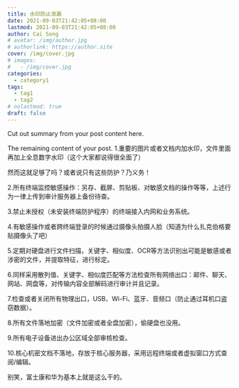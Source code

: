 ```yaml
---
title: 水印防止泄漏
date: 2021-09-03T21:42:05+08:00
lastmod: 2021-09-03T21:42:05+08:00
author: Cai Song
# avatar: /img/author.jpg
# authorlink: https://author.site
cover: /img/cover.jpg
# images:
#   - /img/cover.jpg
categories:
  - category1
tags:
  - tag1
  - tag2
# nolastmod: true
draft: false
---
```


Cut out summary from your post content here.

<!--more-->

The remaining content of your post.
1.重要的图片或者文档内加水印，文件里面再加上全息数字水印（这个大家都说得很全面了）

然而这就足够了吗？或者说只有这些防护？乃义务！

2.所有终端监控敏感操作：另存、截屏、剪贴板、对敏感文档的操作等等，上述行为一律上传到审计服务器上备份待查。

3.禁止未授权（未安装终端防护程序）的终端接入内网和业务系统。

4.有敏感操作或者跨终端登录的时候通过摄像头拍摄人脸（知道为什么扎克伯格要贴摄像头了吧）

5.定期对硬盘进行文件扫描，关键字、相似度、OCR等方法识别出可能是敏感或者涉密的文件，并提取特征，进行标定。

6.同样采用散列值、关键字、相似度匹配等方法检查所有网络出口：邮件、聊天、网站、网盘等，对传输内容全部解码进行审计并且记录。

7.检查或者关闭所有物理出口，USB、Wi-Fi、蓝牙、音频口（防止通过耳机口盗窃数据）。

8.所有文件落地加密（文件加密或者全盘加密），偷硬盘也没用。

9.所有电子设备进出办公区域全部审核检查。

10.核心机密文档不落地，存放于核心服务器，采用远程终端或者虚拟窗口方式查阅/编辑。

别笑，富士康和华为基本上就是这么干的。

